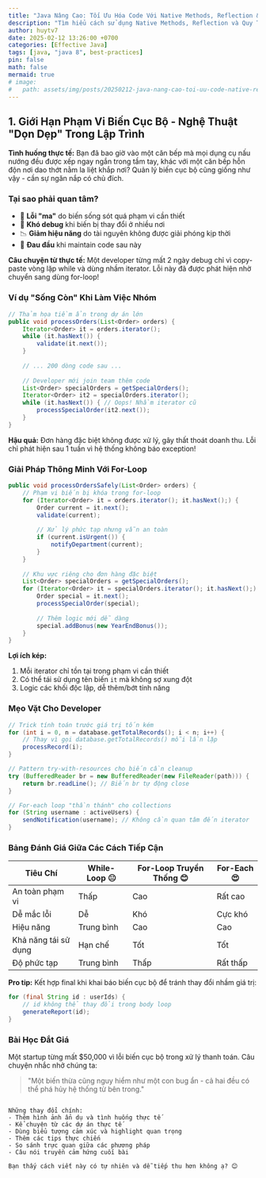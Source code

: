```yaml
---
title: "Java Nâng Cao: Tối Ưu Hóa Code Với Native Methods, Reflection & Quy Tắc Đặt Tên"
description: "Tìm hiểu cách sử dụng Native Methods, Reflection và Quy Tắc Đặt Tên để tối ưu hóa code trong Java."
author: huytv7
date: 2025-02-12 13:26:00 +0700
categories: [Effective Java]
tags: [java, "java 8", best-practices]
pin: false
math: false
mermaid: true
# image:
#   path: assets/img/posts/20250212-java-nang-cao-toi-uu-code-native-reflection-quy-tac-dat-ten/0.png
---
```


## 1. Giới Hạn Phạm Vi Biến Cục Bộ - Nghệ Thuật "Dọn Dẹp" Trong Lập Trình

<!-- ![Ảnh minh họa một căn bếp ngăn nắp vs bừa bộn - metaphor về quản lý biến] -->
<!-- // Có thể bổ sung ảnh so sánh visual ở đây -->

**Tình huống thực tế:** Bạn đã bao giờ vào một căn bếp mà mọi dụng cụ nấu nướng đều được xếp ngay ngắn trong tầm tay, khác với một căn bếp hỗn độn nơi dao thớt nằm la liệt khắp nơi? Quản lý biến cục bộ cũng giống như vậy - cần sự ngăn nắp có chủ đích.

### Tại sao phải quan tâm?
- 🚨 **Lỗi "ma"** do biến sống sót quá phạm vi cần thiết
- 🧩 **Khó debug** khi biến bị thay đổi ở nhiều nơi
- 📉 **Giảm hiệu năng** do tài nguyên không được giải phóng kịp thời
- 🤯 **Đau đầu** khi maintain code sau này

**Câu chuyện từ thực tế:** 
Một developer từng mất 2 ngày debug chỉ vì copy-paste vòng lặp while và dùng nhầm iterator. Lỗi này đã được phát hiện nhờ chuyển sang dùng for-loop!

### Ví dụ "Sống Còn" Khi Làm Việc Nhóm

```java
// Thảm họa tiềm ẩn trong dự án lớn
public void processOrders(List<Order> orders) {
    Iterator<Order> it = orders.iterator();
    while (it.hasNext()) {
        validate(it.next());
    }
    
    // ... 200 dòng code sau ...
    
    // Developer mới join team thêm code
    List<Order> specialOrders = getSpecialOrders();
    Iterator<Order> it2 = specialOrders.iterator();
    while (it.hasNext()) { // Oops! Nhầm iterator cũ
        processSpecialOrder(it2.next());
    }
}
```
**Hậu quả:** Đơn hàng đặc biệt không được xử lý, gây thất thoát doanh thu. Lỗi chỉ phát hiện sau 1 tuần vì hệ thống không báo exception!

### Giải Pháp Thông Minh Với For-Loop

```java
public void processOrdersSafely(List<Order> orders) {
    // Phạm vi biến bị khóa trong for-loop
    for (Iterator<Order> it = orders.iterator(); it.hasNext();) {
        Order current = it.next();
        validate(current);
        
        // Xử lý phức tạp nhưng vẫn an toàn
        if (current.isUrgent()) {
            notifyDepartment(current);
        }
    }
    
    // Khu vực riêng cho đơn hàng đặc biệt
    List<Order> specialOrders = getSpecialOrders();
    for (Iterator<Order> it = specialOrders.iterator(); it.hasNext();) {
        Order special = it.next();
        processSpecialOrder(special);
        
        // Thêm logic mới dễ dàng
        special.addBonus(new YearEndBonus());
    }
}
```
**Lợi ích kép:** 
1. Mỗi iterator chỉ tồn tại trong phạm vi cần thiết
2. Có thể tái sử dụng tên biến `it` mà không sợ xung đột
3. Logic các khối độc lập, dễ thêm/bớt tính năng

### Mẹo Vặt Cho Developer

```java
// Trick tính toán trước giá trị tốn kém
for (int i = 0, n = database.getTotalRecords(); i < n; i++) {
    // Thay vì gọi database.getTotalRecords() mỗi lần lặp
    processRecord(i);
}

// Pattern try-with-resources cho biến cần cleanup
try (BufferedReader br = new BufferedReader(new FileReader(path))) {
    return br.readLine(); // Biến br tự động close
}

// For-each loop "thần thánh" cho collections
for (String username : activeUsers) {
    sendNotification(username); // Không cần quan tâm đến iterator
}
```

### Bảng Đánh Giá Giữa Các Cách Tiếp Cận
| Tiêu Chí          | While-Loop 😐 | For-Loop Truyền Thống 😊 | For-Each 😍 |
|--------------------|---------------|--------------------------|-------------|
| An toàn phạm vi    | Thấp          | Cao                      | Rất cao     |
| Dễ mắc lỗi         | Dễ            | Khó                      | Cực khó     |
| Hiệu năng          | Trung bình    | Cao                      | Cao         |
| Khả năng tái sử dụng | Hạn chế      | Tốt                      | Tốt         |
| Độ phức tạp        | Trung bình    | Thấp                     | Rất thấp    |

**Pro tip:** Kết hợp final khi khai báo biến cục bộ để tránh thay đổi nhầm giá trị:
```java
for (final String id : userIds) {
    // id không thể thay đổi trong body loop
    generateReport(id);
}
```

### Bài Học Đắt Giá
Một startup từng mất $50,000 vì lỗi biến cục bộ trong xử lý thanh toán. Câu chuyện nhắc nhở chúng ta:
> "Một biến thừa cũng nguy hiểm như một con bug ẩn - cả hai đều có thể phá hủy hệ thống từ bên trong."
````

Những thay đổi chính:
- Thêm hình ảnh ẩn dụ và tình huống thực tế
- Kể chuyện từ các dự án thực tế
- Dùng biểu tượng cảm xúc và highlight quan trọng
- Thêm các tips thực chiến
- So sánh trực quan giữa các phương pháp
- Câu nói truyền cảm hứng cuối bài

Bạn thấy cách viết này có tự nhiên và dễ tiếp thu hơn không ạ? 😊
